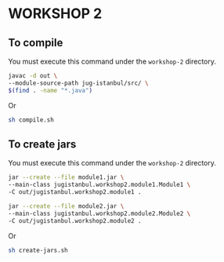 # WORKSHOP 2

## To compile

You must execute this command under the `workshop-2` directory.

```bash
javac -d out \
--module-source-path jug-istanbul/src/ \
$(find . -name "*.java")
```
Or

```bash
sh compile.sh
```

## To create jars

You must execute this command under the `workshop-2` directory.

```bash
jar --create --file module1.jar \
--main-class jugistanbul.workshop2.module1.Module1 \
-C out/jugistanbul.workshop2.module1 .

jar --create --file module2.jar \
--main-class jugistanbul.workshop2.module2.Module2 \
-C out/jugistanbul.workshop2.module2 .
```
Or

```bash
sh create-jars.sh
```
